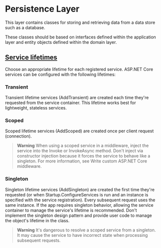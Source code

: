 # Persistence Layer

This layer contains classes for storing and retrieving data from a data store such as a database.

These classes should be based on interfaces defined within the application layer and entity objects defined within the domain layer.

## [Service lifetimes](https://docs.microsoft.com/en-us/aspnet/core/fundamentals/dependency-injection?view=aspnetcore-3.0)

Choose an appropriate lifetime for each registered service. ASP.NET Core services can be configured with the following lifetimes:

### Transient

Transient lifetime services (AddTransient) are created each time they're requested from the service container. This lifetime works best for lightweight, stateless services.

### Scoped

Scoped lifetime services (AddScoped) are created once per client request (connection).

>**Warning**
When using a scoped service in a middleware, inject the service into the Invoke or InvokeAsync method. Don't inject via constructor injection because it forces the service to behave like a singleton. For more information, see Write custom ASP.NET Core middleware.

### Singleton

Singleton lifetime services (AddSingleton) are created the first time they're requested (or when Startup.ConfigureServices is run and an instance is specified with the service registration). Every subsequent request uses the same instance. If the app requires singleton behavior, allowing the service container to manage the service's lifetime is recommended. Don't implement the singleton design pattern and provide user code to manage the object's lifetime in the class.

>**Warning**
It's dangerous to resolve a scoped service from a singleton. It may cause the service to have incorrect state when processing subsequent requests.

